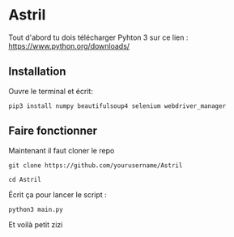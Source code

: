 # Astril

Tout d'abord tu dois télécharger Pyhton 3 sur ce lien :
https://www.python.org/downloads/

## Installation

Ouvre le terminal et écrit:

```
pip3 install numpy beautifulsoup4 selenium webdriver_manager
```

## Faire fonctionner

Maintenant il faut cloner le repo

```
git clone https://github.com/yourusername/Astril
```


```
cd Astril
```

Écrit ça pour lancer le script :

```
python3 main.py
```

Et voilà petit zizi
